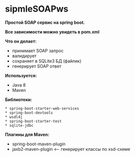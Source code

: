 # sipmleSOAPws
**Простой SOAP сервис на spring boot.**

**Все зависимости можно увидеть в pom.xml**

**Что он делает:**
* принимает SOAP запрос
* валидирует
* сохраняет в SQLite3 БД (файлик)
* генерирует SOAP ответ

**Используется:**

  * Java 8
  * Maven

**Библиотеки:**

    * spring-boot-starter-web-services
    * spring-boot-devtools
    * wsdl4j
    * spring-boot-starter-test
    * sqlite-jdbc

**Плагины для Maven:**
 * spring-boot-maven-plugin
 * jaxb2-maven-plugin <-- генерирует классы по xsd-схеме